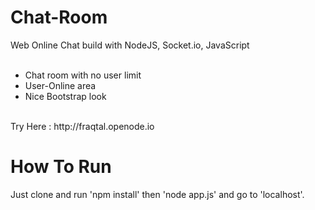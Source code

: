 # Chat-Room

Web Online Chat build with NodeJS, Socket.io, JavaScript
<br>
<br>
- Chat room with no user limit
- User-Online area
- Nice Bootstrap look
<br>
Try Here : http://fraqtal.openode.io

# How To Run

Just clone and run 'npm install' then 'node app.js' and go to 'localhost'.

